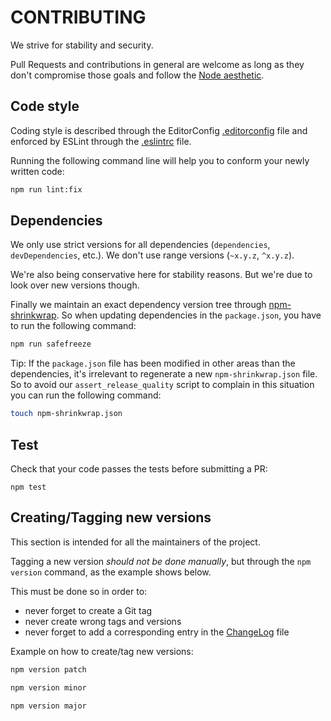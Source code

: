 CONTRIBUTING
============

We strive for stability and security.

Pull Requests and contributions in general are welcome as long as they don't
compromise those goals and follow the
[Node aesthetic](http://substack.net/node_aesthetic).


Code style
----------

Coding style is described through the EditorConfig
[.editorconfig](./.editorconfig) file and enforced by ESLint through the
[.eslintrc](./.eslintrc) file.

Running the following command line will help you to conform your newly written
code:

```bash
npm run lint:fix
```

Dependencies
------------

We only use strict versions for all dependencies (`dependencies`,
`devDependencies`, etc.). We don't use range versions (`~x.y.z`, `^x.y.z`).

We're also being conservative here for stability reasons. But we're due to look
over new versions though.

Finally we maintain an exact dependency version tree through
[npm-shrinkwrap](https://docs.npmjs.com/cli/shrinkwrap).
So when updating dependencies in the `package.json`, you have to run the
following command:

```bash
npm run safefreeze
```

Tip: If the `package.json` file has been modified in other areas than the
dependencies, it's irrelevant to regenerate a new `npm-shrinkwrap.json` file. So
to avoid our `assert_release_quality` script to complain in this situation you
can run the following command:

```bash
touch npm-shrinkwrap.json
```


Test
----

Check that your code passes the tests before submitting a PR:

    npm test


Creating/Tagging new versions
-----------------------------

This section is intended for all the maintainers of the project.

Tagging a new version *should not be done manually*,
but through the `npm version` command, as the example shows below.

This must be done so in order to:

* never forget to create a Git tag
* never create wrong tags and versions
* never forget to add a corresponding entry in the [ChangeLog](./ChangeLog)
  file

Example on how to create/tag new versions:

```bash
npm version patch

npm version minor

npm version major
```
